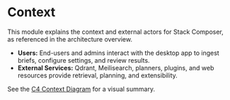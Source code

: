 # Context

This module explains the context and external actors for Stack Composer, as referenced in the architecture overview.

- **Users:** End-users and admins interact with the desktop app to ingest briefs, configure settings, and review results.
- **External Services:** Qdrant, Meilisearch, planners, plugins, and web resources provide retrieval, planning, and extensibility.

See the [C4 Context Diagram](architecture-overview.md#c4-context-diagram) for a visual summary.
